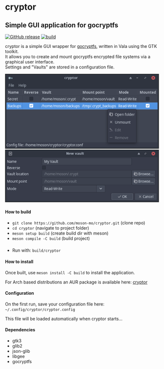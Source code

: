 # cryptor
## Simple GUI application for gocryptfs

[![GitHub release](https://img.shields.io/github/v/tag/moson-mo/cryptor.svg?label=release&sort=semver)](https://github.com/moson-mo/cryptor/releases)
[![build](https://img.shields.io/github/actions/workflow/status/moson-mo/cryptor/build.yml?branch=master)](https://github.com/moson-mo/cryptor/actions)

cryptor is a simple GUI wrapper for [gocryptfs](https://github.com/rfjakob/gocryptfs), written in Vala using the GTK toolkit.  
It allows you to create and mount gocryptfs encrypted file systems via a graphical user interface.  
Settings and "Vaults" are stored in a configuration file.

![Main window](https://github.com/moson-mo/cryptor/raw/master/assets/screenshots/cryptor_main.png)  
![Vault window](https://github.com/moson-mo/cryptor/raw/master/assets/screenshots/cryptor_vault.png)

#### How to build

- `git clone https://github.com/moson-mo/cryptor.git` (clone repo)
- `cd cryptor` (navigate to project folder)
- `meson setup build` (create build dir with meson)
- `meson compile -C build` (build project)
###
- Run with: `build/cryptor`

#### How to install

Once built, use `meson install -C build` to install the application.

For Arch based distributions an AUR package is available here: [cryptor](https://aur.archlinux.org/packages/cryptor/)

#### Configuration

On the first run, save your configuration file here:  
`~/.config/cryptor/cryptor.config`

This file will be loaded automatically when cryptor starts...

#### Dependencies

- gtk3
- glib2
- json-glib
- libgee
- gocryptfs